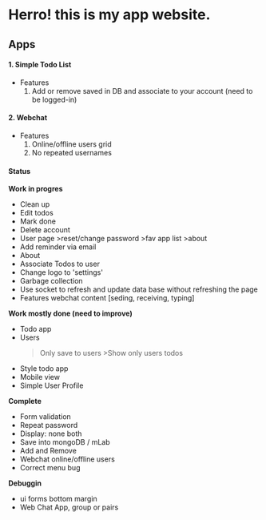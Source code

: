 
# Herro! this is my app website.


## Apps

#### 1. Simple Todo List
* Features
    1. Add or remove saved in DB and associate to your account (need to be logged-in)

#### 2. Webchat
* Features
    1. Online/offline users grid
    2. No repeated usernames


#### Status

**Work in progres**

* Clean up
* Edit todos
* Mark done
* Delete account
* User page >reset/change password >fav app list >about
* Add reminder via email
* About
* Associate Todos to user
* Change logo to 'settings'
* Garbage collection
* Use socket to refresh and update data base without refreshing the page
* Features webchat content [seding, receiving, typing]


**Work mostly done (need to improve)**

* Todo app 
* Users 
    >Only save to users 
        >Show only users todos 
* Style todo app
* Mobile view
* Simple User Profile

**Complete**

* Form validation 
* Repeat password
* Display: none both
* Save into mongoDB / mLab 
* Add and Remove
* Webchat online/offline users
* Correct menu bug


**Debuggin**

* ui forms bottom margin
* Web Chat App, group or pairs



